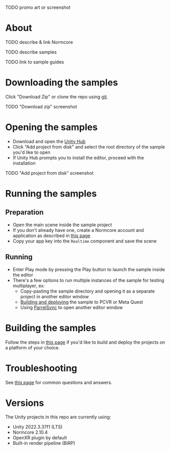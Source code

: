 TODO promo art or screenshot

# About
TODO describe & link Normcore

TODO describe samples

TODO link to sample guides

# Downloading the samples
Click "Download Zip" or clone the repo using [git](https://docs.github.com/en/get-started/using-git/about-git).

TODO "Download zip" screenshot

# Opening the samples
* Download and open the [Unity Hub](https://unity.com/unity-hub)
* Click "Add project from disk" and select the root directory of the sample you'd like to open
* If Unity Hub prompts you to install the editor, proceed with the installation

TODO "Add project from disk" screenshot

# Running the samples
## Preparation
* Open the main scene inside the sample project
* If you don't already have one, create a Normcore account and application as described in [this page](https://normcore.io/documentation/essentials/getting-started#creating-a-normcore-application)
* Copy your app key into the `Realtime` component and save the scene

## Running
* Enter Play mode by pressing the Play button to launch the sample inside the editor
* There's a few options to run multiple instances of the sample for testing multiplayer, ex:
  * Copy-pasting the sample directory and opening it as a separate project in another editor window
  * [Building and deploying](~Docs/Building.md) the sample to PCVR or Meta Quest
  * Using [ParrelSync](https://github.com/VeriorPies/ParrelSync) to open another editor window

# Building the samples
Follow the steps in [this page](~Docs/Building.md) if you'd like to build and deploy the projects on a platform of your choice.

# Troubleshooting
See [this page](~Docs/Troubleshooting.md) for common questions and answers.

# Versions
The Unity projects in this repo are currently using:

* Unity 2022.3.37f1 (LTS)
* Normcore 2.10.4
* OpenXR plugin by default
* Built-in render pipeline (BiRP)
